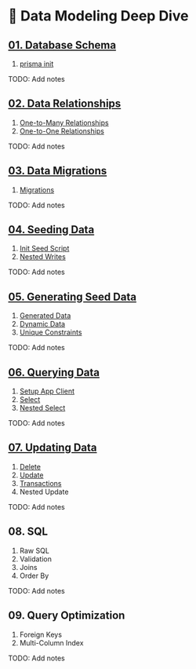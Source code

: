 # 💾 Data Modeling Deep Dive

## [01. Database Schema](./01.schema/)

1. [prisma init](./01.schema/01.init/)

TODO: Add notes

## [02. Data Relationships](./02.relationships/`)

1. [One-to-Many Relationships](./02.relationships/01.one-to-many/)
2. [One-to-One Relationships](./02.relationships/02.one-to-one/)

TODO: Add notes

## [03. Data Migrations](./03.migrations/)

1. [Migrations](./03.migrations/01.migrations/)

TODO: Add notes

## [04. Seeding Data](./04.seed/)

1. [Init Seed Script](./04.seed/01.init/)
2. [Nested Writes](./04.seed/02.nested/)

TODO: Add notes

## [05. Generating Seed Data](./05.generated/)

1. [Generated Data](./05.generated/01.generated/)
2. [Dynamic Data](./05.generated/02.dynamic/)
3. [Unique Constraints](./05.generated/03.unique/)

TODO: Add notes

## [06. Querying Data](./06.querying/)

1. [Setup App Client](./06.querying/01.client/)
2. [Select](./06.querying/02.select/)
3. [Nested Select](./06.querying/03.nested-select/)

TODO: Add notes

## [07. Updating Data](./07.updating/)

1. [Delete](./07.updating/01.delete/)
2. [Update](./07.updating/02.update/)
3. [Transactions](./07.updating/03.transactions/)
4. Nested Update

TODO: Add notes

## 08. SQL

1. Raw SQL
2. Validation
3. Joins
4. Order By

TODO: Add notes

## 09. Query Optimization

1.  Foreign Keys
2.  Multi-Column Index

TODO: Add notes
